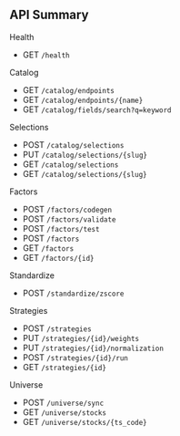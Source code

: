## API Summary

Health
- GET `/health`

Catalog
- GET `/catalog/endpoints`
- GET `/catalog/endpoints/{name}`
- GET `/catalog/fields/search?q=keyword`

Selections
- POST `/catalog/selections`
- PUT `/catalog/selections/{slug}`
- GET `/catalog/selections`
- GET `/catalog/selections/{slug}`

Factors
- POST `/factors/codegen`
- POST `/factors/validate`
- POST `/factors/test`
- POST `/factors`
- GET `/factors`
- GET `/factors/{id}`

Standardize
- POST `/standardize/zscore`

Strategies
- POST `/strategies`
- PUT `/strategies/{id}/weights`
- PUT `/strategies/{id}/normalization`
- POST `/strategies/{id}/run`
- GET `/strategies/{id}`

Universe
- POST `/universe/sync`
- GET `/universe/stocks`
- GET `/universe/stocks/{ts_code}`

